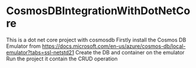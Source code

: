 # CosmosDBIntegrationWithDotNetCore
This is a dot net core project with cosmosdb
Firstly install the Cosmos DB Emulator from https://docs.microsoft.com/en-us/azure/cosmos-db/local-emulator?tabs=ssl-netstd21 
Create the DB and container on the emulator
Run the project it contain the CRUD operation
